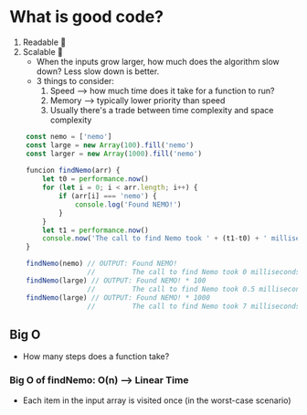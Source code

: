 # What is good code?
1. Readable 💎
2. Scalable 📐
    * When the inputs grow larger, how much does the algorithm slow down? Less slow down is better.
    * 3 things to consider:
        1. Speed --> how much time does it take for a function to run?
        2. Memory --> typically lower priority than speed
        3. Usually there's a trade between time complexity and space complexity
```javascript
    const nemo = ['nemo']
    const large = new Array(100).fill('nemo')
    const larger = new Array(1000).fill('nemo')
    
    funcion findNemo(arr) {
        let t0 = performance.now()
        for (let i = 0; i < arr.length; i++) {
            if (arr[i] === 'nemo') {
                console.log('Found NEMO!')
            }
        }
        let t1 = performance.now()
        console.now('The call to find Nemo took ' + (t1-t0) + ' milliseconds')
    }

    findNemo(nemo) // OUTPUT: Found NEMO!
                   //         The call to find Nemo took 0 milliseconds
    findNemo(large) // OUTPUT: Found NEMO! * 100
                   //         The call to find Nemo took 0.5 milliseconds
    findNemo(large) // OUTPUT: Found NEMO! * 1000
                   //         The call to find Nemo took 7 milliseconds
```

## Big O
* How many steps does a function take?

### Big O of findNemo: O(n) --> Linear Time
* Each item in the input array is visited once (in the worst-case scenario)


